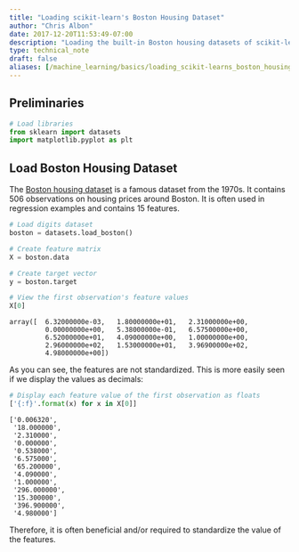 ```yaml
---
title: "Loading scikit-learn's Boston Housing Dataset"
author: "Chris Albon"
date: 2017-12-20T11:53:49-07:00
description: "Loading the built-in Boston housing datasets of scikit-learn."
type: technical_note
draft: false
aliases: [/machine_learning/basics/loading_scikit-learns_boston_housing_dataset/]
---
```

## Preliminaries


```python
# Load libraries
from sklearn import datasets
import matplotlib.pyplot as plt 
```

## Load Boston Housing Dataset

The [Boston housing dataset](http://www.cs.toronto.edu/~delve/data/boston/bostonDetail.html) is a famous dataset from the 1970s. It contains 506 observations on housing prices around Boston. It is often used in regression examples and contains 15 features.


```python
# Load digits dataset
boston = datasets.load_boston()

# Create feature matrix
X = boston.data

# Create target vector
y = boston.target

# View the first observation's feature values
X[0]
```




    array([  6.32000000e-03,   1.80000000e+01,   2.31000000e+00,
             0.00000000e+00,   5.38000000e-01,   6.57500000e+00,
             6.52000000e+01,   4.09000000e+00,   1.00000000e+00,
             2.96000000e+02,   1.53000000e+01,   3.96900000e+02,
             4.98000000e+00])



As you can see, the features are not standardized. This is more easily seen if we display the values as decimals:


```python
# Display each feature value of the first observation as floats
['{:f}'.format(x) for x in X[0]]
```




    ['0.006320',
     '18.000000',
     '2.310000',
     '0.000000',
     '0.538000',
     '6.575000',
     '65.200000',
     '4.090000',
     '1.000000',
     '296.000000',
     '15.300000',
     '396.900000',
     '4.980000']



Therefore, it is often beneficial and/or required to standardize the value of the features.

